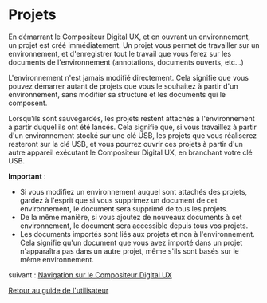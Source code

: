 # Projets

En démarrant le Compositeur Digital UX, et en ouvrant un environnement, un projet est créé immédiatement. Un projet vous permet de travailler sur un environnement, et d'enregistrer tout le travail que vous ferez sur les documents de l'environnement (annotations, documents ouverts, etc...)

L'environnement n'est jamais modifié directement. Cela signifie que vous pouvez démarrer autant de projets que vous le souhaitez à partir d'un environnement, sans modifier sa structure et les documents qui le composent. 

Lorsqu'ils sont sauvegardés, les projets restent attachés à l'environnement à partir duquel ils ont été lancés. Cela signifie que, si vous travaillez à partir d'un environnement stocké sur une clé USB, les projets que vous réaliserez resteront sur la clé USB, et vous pourrez ouvrir ces projets à partir d'un autre appareil exécutant le Compositeur Digital UX, en branchant votre clé USB.

**Important** : 
* Si vous modifiez un environnement auquel sont attachés des projets, gardez à l'esprit que si vous supprimez un document de cet environnement, le document sera supprimé de tous les projets.
* De la même manière, si vous ajoutez de nouveaux documents à cet environnement, le document sera accessible depuis tous vos projets.
* Les documents importés sont liés aux projets et non à l'environnement. Cela signifie qu'un document que vous avez importé dans un projet n'apparaîtra pas dans un autre projet, même s'ils sont basés sur le même environnement.

suivant : [Navigation sur le Compositeur Digital UX](browsing.md)

[Retour au guide de l'utilisateur](index.md)


